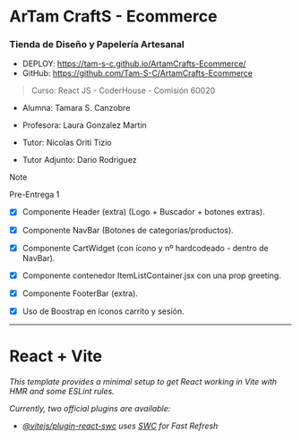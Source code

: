 <h1>ArTam CraftS - Ecommerce</h1>
<h3>Tienda de Diseño y Papelería Artesanal </h3>

* DEPLOY: https://tam-s-c.github.io/ArtamCrafts-Ecommerce/
* GitHub: https://github.com/Tam-S-C/ArtamCrafts-Ecommerce

> Curso: React JS - CoderHouse - Comisión 60020

* Alumna: Tamara S. Canzobre

* Profesora: Laura Gonzalez Martin
* Tutor: Nicolas Oriti Tizio
* Tutor Adjunto: Dario Rodriguez

> [!NOTE]
> Pre-Entrega 1

- [x] Componente Header (extra) (Logo + Buscador + botones extras).
- [x] Componente NavBar (Botones de categorías/productos).
- [x] Componente CartWidget (con ícono y nº hardcodeado - dentro de NavBar).
- [x] Componente contenedor ItemListContainer.jsx con una prop greeting.
- [x] Componente FooterBar (extra). 
- [x] Uso de Boostrap en íconos carrito y sesión. 





--------------

# React + Vite

<h6>This template provides a minimal setup to get React working in Vite with HMR and some ESLint rules.

Currently, two official plugins are available:

- [@vitejs/plugin-react-swc](https://github.com/vitejs/vite-plugin-react-swc) uses [SWC](https://swc.rs/) for Fast Refresh</h6>
